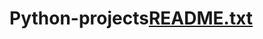 # Python-projects[README.txt](https://github.com/David-Pythonista/Python-projects/files/10679688/README.txt)

